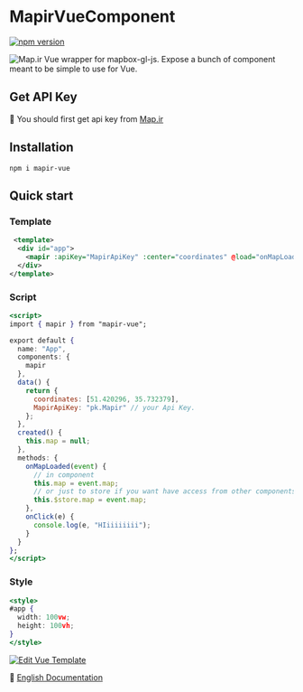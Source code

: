# MapirVueComponent
[![npm version](https://badge.fury.io/js/mapir-vue.svg)](https://www.npmjs.com/package/mapir-vue-component)

![Map.ir](https://map.ir/css/images/mapir-logo.png) Vue wrapper for mapbox-gl-js. Expose a bunch of component meant to be simple to use for Vue.

## Get API Key
🔑 You should first get api key from [Map.ir](https://corp.map.ir/registration/)

## Installation

```
npm i mapir-vue
```

## Quick start 

### Template
```xml
 <template>
  <div id="app">
    <mapir :apiKey="MapirApiKey" :center="coordinates" @load="onMapLoaded" @click="onClick"/>
  </div>
</template>
```
### Script
```jsx
<script>
import { mapir } from "mapir-vue";

export default {
  name: "App",
  components: {
    mapir
  },
  data() {
    return {
      coordinates: [51.420296, 35.732379],
      MapirApiKey: "pk.Mapir" // your Api Key.
    };
  },
  created() {
    this.map = null;
  },
  methods: {
    onMapLoaded(event) {
      // in component
      this.map = event.map;
      // or just to store if you want have access from other components
      this.$store.map = event.map;
    },
    onClick(e) {
      console.log(e, "HIiiiiiiii");
    }
  }
};
</script>
```
### Style
```jsx
<style>
#app {
  width: 100vw;
  height: 100vh;
}
</style>
```
[![Edit Vue Template](https://codesandbox.io/static/img/play-codesandbox.svg)](https://codesandbox.io/s/vue-template-xo2c9?fontsize=14)

📖 [English Documentation](https://map-ir.github.io/mapir-vue/)
